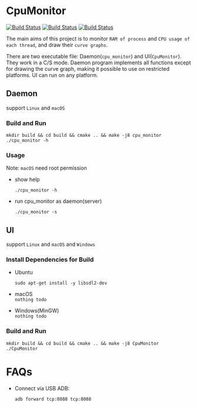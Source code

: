 # CpuMonitor

[![Build Status](https://github.com/shuai132/CpuMonitor/workflows/macOS/badge.svg)](https://github.com/shuai132/CpuMonitor/actions?workflow=macOS)
[![Build Status](https://github.com/shuai132/CpuMonitor/workflows/Ubuntu/badge.svg)](https://github.com/shuai132/CpuMonitor/actions?workflow=Ubuntu)
[![Build Status](https://github.com/shuai132/CpuMonitor/workflows/Windows/badge.svg)](https://github.com/shuai132/CpuMonitor/actions?workflow=Windows)

The main aims of this project is to monitor `RAM of process` and `CPU usage of each thread`,
and draw their `curve graphs`.

There are two executable file: Daemon(`cpu_monitor`) and UI(`CpuMonitor`).  
They work in a C/S mode. Daemon program implements all functions except for drawing the curve graph, making it
possible to use on restricted platforms. UI can run on any platform.

## Daemon

support `Linux` and `macOS`

### Build and Run

```shell
mkdir build && cd build && cmake .. && make -j8 cpu_monitor
./cpu_monitor -h
```

### Usage

Note: `macOS` need root permission

* show help

  ```shell
  ./cpu_monitor -h
  ```

* run cpu_monitor as daemon(server)

  ```shell
  ./cpu_monitor -s
  ```

## UI

support `Linux` and `macOS` and `Windows`

### Install Dependencies for Build

* Ubuntu
  ```shell
  sudo apt-get install -y libsdl2-dev
  ```

* macOS  
  `nothing todo`


* Windows(MinGW)  
  `nothing todo`

### Build and Run

```shell
mkdir build && cd build && cmake .. && make -j8 CpuMonitor
./CpuMonitor
```

# FAQs

* Connect via USB ADB:
  ```shell
  adb forward tcp:8088 tcp:8088
  ```
